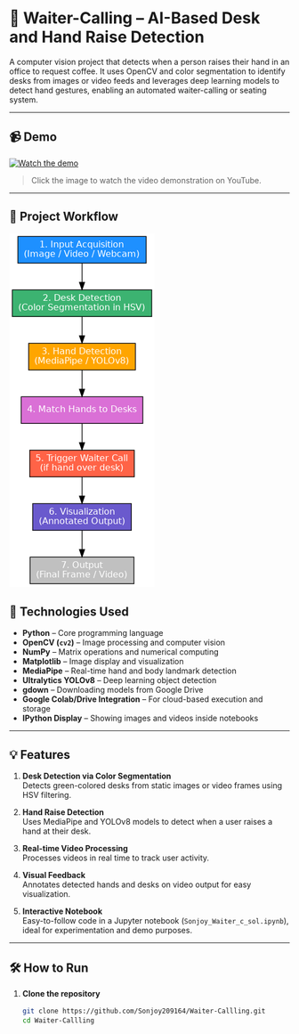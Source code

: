 # 🧠 Waiter-Calling – AI-Based Desk and Hand Raise Detection

A computer vision project that detects when a person raises their hand in an office to request coffee. It uses OpenCV and color segmentation to identify desks from images or video feeds and leverages deep learning models to detect hand gestures, enabling an automated waiter-calling or seating system.

---

## 📹 Demo

[![Watch the demo](https://img.youtube.com/vi/NxLjAFeIc8g/0.jpg)](https://youtu.be/NxLjAFeIc8g?si=micVAJt9TlT1O0gA)

> Click the image to watch the video demonstration on YouTube.

---
## 🧭 Project Workflow

![Workflow Diagram](https://github.com/Sonjoy209164/Waiter-Callling/blob/d62be0fc12a3277bf50764b2359e3b37c851ad93/waiter_calling_workflow.png?raw=true)

## 🧰 Technologies Used

- **Python** – Core programming language  
- **OpenCV (`cv2`)** – Image processing and computer vision  
- **NumPy** – Matrix operations and numerical computing  
- **Matplotlib** – Image display and visualization  
- **MediaPipe** – Real-time hand and body landmark detection  
- **Ultralytics YOLOv8** – Deep learning object detection  
- **gdown** – Downloading models from Google Drive  
- **Google Colab/Drive Integration** – For cloud-based execution and storage  
- **IPython Display** – Showing images and videos inside notebooks

---

## 💡 Features

1. **Desk Detection via Color Segmentation**  
   Detects green-colored desks from static images or video frames using HSV filtering.

2. **Hand Raise Detection**  
   Uses MediaPipe and YOLOv8 models to detect when a user raises a hand at their desk.

3. **Real-time Video Processing**  
   Processes videos in real time to track user activity.

4. **Visual Feedback**  
   Annotates detected hands and desks on video output for easy visualization.

5. **Interactive Notebook**  
   Easy-to-follow code in a Jupyter notebook (`Sonjoy_Waiter_c_sol.ipynb`), ideal for experimentation and demo purposes.

---

## 🛠️ How to Run

1. **Clone the repository**  
   ```bash
   git clone https://github.com/Sonjoy209164/Waiter-Callling.git
   cd Waiter-Callling

